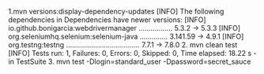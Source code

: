 1.mvn versions:display-dependency-updates
[INFO] The following dependencies in Dependencies have newer versions:
[INFO]   io.github.bonigarcia:webdrivermanager ................. 5.3.2 -> 5.3.3
[INFO]   org.seleniumhq.selenium:selenium-java .............. 3.141.59 -> 4.9.1
[INFO]   org.testng:testng ..................................... 7.7.1 -> 7.8.0
2. mvn clean test
[INFO] Tests run: 1, Failures: 0, Errors: 0, Skipped: 0, Time elapsed: 18.22 s - in TestSuite
3. mvn test -Dlogin=standard_user -Dpassword=secret_sauce
